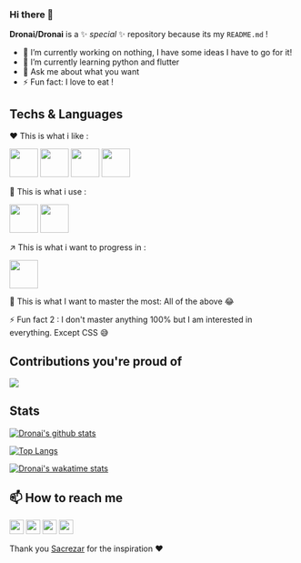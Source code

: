 ### Hi there 👋


**Dronai/Dronai** is a ✨ _special_ ✨ repository because its my `README.md` ! 


- 🔭 I’m currently working on nothing, I have some ideas I have to go for it!
- 🌱 I’m currently learning python and flutter
- 💬 Ask me about what you want
- ⚡ Fun fact: I love to eat !

## Techs & Languages

❤️ This is what i like : 

<code><a href="https://isocpp.org/" target="_blank"><img height="50" src="https://cdn.worldvectorlogo.com/logos/c.svg"></a></code>
<code><a href="https://docs.microsoft.com/en-us/dotnet/csharp/" target="_blank"><img height="50" src="https://seeklogo.com/images/C/c-sharp-c-logo-02F17714BA-seeklogo.com.png"></a></code>
<code><a href="https://www.oracle.com/java/" target="_blank"><img height="50" src="https://www.vectorlogo.zone/logos/java/java-horizontal.svg"></a></code>
<code><a href="https://www.python.org/" target="_blank"><img height="50" src="https://www.vectorlogo.zone/logos/python/python-horizontal.svg"></a></code>

🔨 This is what i use : 

<code><a href="https://code.visualstudio.com/" target="_blank"><img height="50" src="https://www.vectorlogo.zone/logos/visualstudio_code/visualstudio_code-ar21.svg"></a></code>
<code><a href="https://git-scm.com/" target="_blank"><img height="50" src="https://www.vectorlogo.zone/logos/git-scm/git-scm-ar21.svg"></a></code>

↗️ This is what i want to progress in : 

<code><a href="https://www.docker.com/" target="_blank"><img height="50" src="https://www.vectorlogo.zone/logos/docker/docker-official.svg"></a></code>

💯 This is what I want to master the most:
All of the above 😂

⚡ Fun fact 2 : I don't master anything 100% but I am interested in everything. Except CSS 😅

## Contributions you're proud of

<a href="https://github.com/AlphaCodeCorp/EPScript%22%3E">
  <img align="center" src="https://github-readme-stats.vercel.app/api/pin/?username=AlphaCodeCorp&repo=EPScript" />
</a>

## Stats

[![Dronai's github stats](https://github-readme-stats.vercel.app/api?username=Dronai)](https://github.com/Dronai)

[![Top Langs](https://github-readme-stats.vercel.app/api/top-langs/?username=Dronai)](https://github.com/Dronai)

[![Dronai's wakatime stats](https://github-readme-stats.vercel.app/api/wakatime?username=Dronai)](https://wakatime.com)

## 📫 How to reach me
<a href="https://www.linkedin.com/in/pierre-boutin-b61b1b160/" target="_blank"><img height="25" src="https://www.vectorlogo.zone/logos/linkedin/linkedin-icon.svg"></a>
<a href="https://github.com/Dronai" target="_blank"><img height="25" src="https://www.vectorlogo.zone/logos/github/github-icon.svg"></a>
<a href="mailto:pierre.boutin@viacesi.fr" target="_blank"><img height="25" src="https://www.vectorlogo.zone/logos/gmail/gmail-icon.svg"></a>
<a href="https://discordapp.com/users/176264765214162944" target="_blank"><img height="25" src="https://www.vectorlogo.zone/logos/discordapp/discordapp-icon.svg"></a>

Thank you [Sacrezar](https://github.com/Sacrezar) for the inspiration ❤️